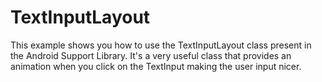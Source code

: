 # TextInputLayout
This example shows you how to use the TextInputLayout class present in the Android Support Library. It's a very useful class that provides an animation when you click on the TextInput making the user input nicer.
